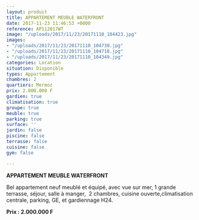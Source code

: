 ```yaml
---
layout: produit
title: APPARTEMENT MEUBLE WATERFRONT
date: 2017-11-23 11:46:53 +0000
reference: AP112017WT
image: "/uploads/2017/11/23/20171110_104423.jpg"
images:
- "/uploads/2017/11/23/20171110_104730.jpg"
- "/uploads/2017/11/23/20171110_104718.jpg"
- "/uploads/2017/11/23/20171110_104349.jpg"
categories: Location
situation: Disponible
types: Appartement
chambres: 2
quartiers: Mermoz
prix: 2.000.000 F
gardien: true
climatisation: true
groupe: true
meuble: true
parking: true
surface: ''
jardin: false
piscine: false
terrasse: false
cuisine: false
gym: false

---
```

**APPARTEMENT MEUBLE WATERFRONT**

Bel appartement neuf meublé et équipé, avec vue sur mer, 1 grande terrasse, séjour, salle à manger,  2 chambres, cuisine ouverte,climatisation centrale, parking, GE, et gardiennage H24. 

**Prix : 2.000.000 F**